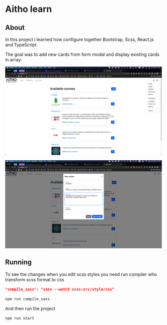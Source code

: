 # Aitho learn

## About

In this project i learned how configure together Bootstrap, Scss, React.js and TypeScript.

The goal was to add new cards from form modal and display existing cards in array:

![Preview](https://github.com/sirstanislav/aitho_bootstrap_scss_react_ts/blob/main/src/images/main.png?raw=true)

![Preview](https://github.com/sirstanislav/aitho_bootstrap_scss_react_ts/blob/main/src/images/form_modal.png?raw=true)

## Running

To see the changes when you edit scss styles you need run compiler who transform scss format to css

```json
"compile_sass": "sass --watch scss:src/style/css"
```

```js
npm run compile_sass
```

And then run the project

```js
npm run start
```
